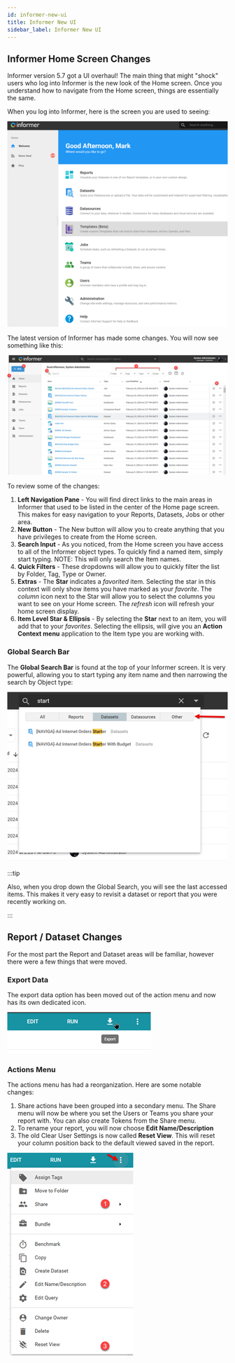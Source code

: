```yaml
---
id: informer-new-ui
title: Informer New UI
sidebar_label: Informer New UI
---
```


## Informer Home Screen Changes

Informer version 5.7 got a UI overhaul!  The main thing that might "shock" users who log into Informer is the new look of the Home screen.  Once you understand how to navigate from the Home screen, things are essentially the same.

When you log into Informer, here is the screen you are used to seeing:

![image-20240226145140426](images/informer-upgrades-homescreen-001.png)

The latest version of Informer has made some changes.  You will now see something like this:

![image-20240226145524855](images/informer-upgrades-homescreen-002.png)

To review some of the changes:

1. **Left Navigation Pane** - You will find direct links to the main areas in Informer that used to be listed in the center of the Home page screen.  This makes for easy navigation to your Reports, Datasets, Jobs or other area.
2. **New Button** - The New button will allow you to create anything that you have privileges to create from the Home screen.
3. **Search Input** - As you noticed, from the Home screen you have access to all of the Informer object types.  To quickly find a named item, simply start typing.  NOTE: This will only search the Item names.
4. **Quick Filters** - These dropdowns will allow you to quickly filter the list by Folder, Tag, Type or Owner.
5. **Extras** - The **Star** indicates a *favorited* item.  Selecting the star in this context will only show items you have marked as your *favorite*.  The *column* icon next to the Star will allow you to select the columns you want to see on your Home screen. 
   The *refresh* icon will refresh your home screen display.
6. **Item Level Star & Ellipsis** - By selecting the **Star** next to an item, you will add that to your *favorites*.  Selecting the ellipsis, will give you an **Action Context menu** application to the Item type you are working with.



### Global Search Bar

The **Global Search Bar** is found at the top of your Informer screen.  It is very powerful, allowing you to start typing any item name and then narrowing the search by Object type:

![image-20240226152206851](images/informer-upgrades-globalsearch-001.png)

:::tip

Also, when you drop down the Global Search, you will see the last accessed items. This makes it very easy to revisit a dataset or report that you were recently working on.

:::

## Report / Dataset Changes

For the most part the Report and Dataset areas will be familiar, however there were a few things that were moved.

### Export Data

The export data option has been moved out of the action menu and now has its own dedicated icon.

![image-20240229104749403](images/informer-upgrades-reportdataset-001.png)



### Actions Menu

The actions menu has had a reorganization.  Here are some notable changes:

1. Share actions have been grouped into a secondary menu.  The Share menu will now be where you set the Users or Teams you share your report with.  You can also create Tokens from the Share menu.
2. To rename your report, you will now choose **Edit Name/Description**
3. The old Clear User Settings is now called **Reset View**.  This will reset your column position back to the default viewed saved in the report.

![image-20240229105355052](images/informer-upgrades-reportdataset-002.png)
